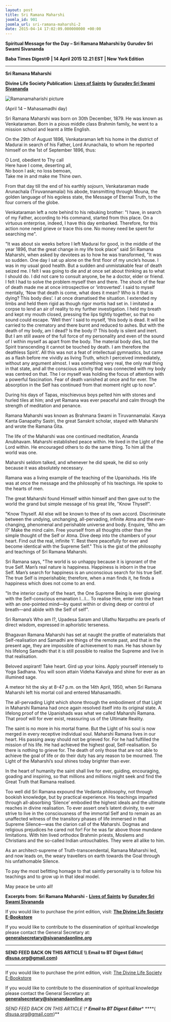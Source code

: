 ```yaml
---
layout: post
title: Sri Ramana Maharshi
joomla_id: 901
joomla_url: sri-ramana-maharshi-2
date: 2015-04-14 17:02:09.000000000 +00:00
---
```

  

















































**Spiritual Message for the Day – Sri Ramana Maharshi by Gurudev Sri Swami Sivananda**

**Baba Times Digest© | 14 April 2015 12.21 EST | New York Edition**



* * *

**Sri Ramana Maharshi**

**Divine Life Society Publication:** [**Lives of Saints**](http://www.dlshq.org/saints/ramana.htm) **by** [**Gurudev Sri Swami Sivananda**](http://www.dlshq.org/saints/siva.htm)

 ![Ramanamaharishi picture](images/Ramanamaharishi_picture.png)

(April 14 – Mahasamadhi day)

Sri Ramana Maharshi was born on 30th December, 1879. He was known as Venkataraman. Born in a pious middle class Brahmin family, he went to a mission school and learnt a little English.

On the 29th of August 1896, Venkataraman left his home in the district of Madurai in search of his Father, Lord Arunachala, to whom he reported himself on the 1st of September 1896, thus:

O Lord, obedient to Thy call  
 Here have I come, deserting all,  
 No boon I ask; no loss bemoan,  
 Take me in and make me Thine own.

From that day till the end of his earthly sojourn, Venkataraman made Arunachala (Tiruvannamalai) his abode, transmitting through Mouna, the golden language of his egoless state, the Message of Eternal Truth, to the four corners of the globe.

Venkataraman left a note behind to his rebuking brother: "I have, in search of my Father, according to His command, started from this place. On a virtuous enterprise, indeed, I have this day embarked. Therefore, for this action none need grieve or trace this one. No money need be spent for searching me".

"It was about six weeks before I left Madurai for good, in the middle of the year 1896, that the great change in my life took place" said Sri Ramana Maharshi, when asked by devotees as to how he was transformed, "It was so sudden. One day I sat up alone on the first floor of my uncle’s house. I was in my usual good health. But a sudden and unmistakable fear of death seized me. I felt I was going to die and at once set about thinking as to what I should do. I did not care to consult anyone, be he a doctor, elder or friend. I felt I had to solve the problem myself then and there. The shock of the fear of death made me at once introspective or ‘introverted’. I said to myself mentally, ‘Now that death is come, what does it mean? Who is it that is dying? This body dies’. I at once dramatised the situation. I extended my limbs and held them rigid as though rigor mortis had set in. I imitated a corpse to lend an air of reality to my further investigation. I held my breath and kept my mouth closed, pressing the lips tightly together, so that no sound could escape. ‘Well then’ I said to myself, ‘this body is dead. It will be carried to the crematory and there burnt and reduced to ashes. But with the death of my body, am I dead? Is the body I? This body is silent and inert. But I am still aware of the full force of my personality and even of the sound of I within myself as apart from the body. The material body dies, but the Spirit transcending it cannot be touched by death. I am therefore the deathless Spirit’. All this was not a feat of intellectual gymnastics, but came as a flash before me vividly as living Truth, which I perceived immediately, without any argument almost. I was something very real, the only real thing in that state, and all the conscious activity that was connected with my body was centred on that. The I or myself was holding the focus of attention with a powerful fascination. Fear of death vanished at once and for ever. The absorption in the Self has continued from that moment right up to now".

During his days of Tapas, mischievous boys pelted him with stones and hurled tiles at him; and yet Ramana was ever peaceful and calm through the strength of meditation and penance.

Ramana Maharshi was known as Brahmana Swami in Tiruvannamalai. Kavya Kanta Ganapathy Sastri, the great Sanskrit scholar, stayed with Maharshi and wrote the Ramana Gita.

The life of the Maharshi was one continued meditation, Ananda Anubhavam. Maharshi established peace within. He lived in the Light of the Lord within. He encouraged others to do the same thing. To him all the world was one.

Maharshi seldom talked, and whenever he did speak, he did so only because it was absolutely necessary.

Ramana was a living example of the teaching of the Upanishads. His life was at once the message and the philosophy of his teachings. He spoke to the hearts of men.

The great Maharshi found Himself within himself and then gave out to the world the grand but simple message of his great life, "Know Thyself".

"Know Thyself. All else will be known to thee of its own accord. Discriminate between the undying, unchanging, all-pervading, infinite Atma and the ever-changing, phenomenal and perishable universe and body. Enquire, ‘Who am I?’ Make the mind calm. Free yourself from all thoughts other than the simple thought of the Self or Atma. Dive deep into the chambers of your heart. Find out the real, infinite ‘I’. Rest there peacefully for ever and become identical with the Supreme Self." This is the gist of the philosophy and teachings of Sri Ramana Maharshi.

Sri Ramana says, "The world is so unhappy because it is ignorant of the true Self. Man’s real nature is happiness. Happiness is inborn in the true Self. Man’s search for happiness is an unconscious search for his true Self. The true Self is imperishable; therefore, when a man finds it, he finds a happiness which does not come to an end.

"In the interior cavity of the heart, the One Supreme Being is ever glowing with the Self-conscious emanation I...I... To realise Him, enter into the heart with an one-pointed mind—by quest within or diving deep or control of breath—and abide with the Self of self".

Sri Ramana’s Who am I?, Upadesa Saram and Ullathu Narpathu are pearls of direct wisdom, expressed in aphoristic terseness.

Bhagavan Ramana Maharshi has set at naught the prattle of materialists that Self-realisation and Samadhi are things of the remote past, and that in the present age, they are impossible of achievement to man. He has shown by his lifelong Samadhi that it is still possible to realise the Supreme and live in that realisation.

Beloved aspirant! Take heart. Gird up your loins. Apply yourself intensely to Yoga Sadhana. You will soon attain Videha Kaivalya and shine for ever as an illumined sage.

A meteor hit the sky at 8-47 p.m. on the 14th April, 1950, when Sri Ramana Maharshi left his mortal coil and entered Mahasamadhi.

The all-pervading Light which shone through the embodiment of that Light in Maharshi Ramana had once again resolved itself into its original state. A lifelong proof of the Upanishads was what we called Maharshi Ramana. That proof will for ever exist, reassuring us of the Ultimate Reality.

The saint is no more in his mortal frame. But the Light of his soul is now merged in every receptive individual soul. Maharshi Ramana lives in our heart. His passing away should not be grieved for. For he had fulfilled the mission of his life. He had achieved the highest goal, Self-realisation. So there is nothing to grieve for. The death of only those that are not able to achieve the goal of life or do their duty has any reason to be mourned. The Light of the Maharshi’s soul shines today brighter than ever.

In the heart of humanity the saint shall live for ever, guiding, encouraging, goading and inspiring, so that millions and millions might seek and find the Great Truth that Ramana realised.

Too well did Sri Ramana expound the Vedanta philosophy, not through bookish knowledge, but by practical experience. His teachings imparted through all-absorbing ‘Silence’ embodied the highest ideals and the ultimate reaches in divine realisation. To ever assert one’s latent divinity, to ever strive to live in the consciousness of the immortal Self and to remain as an unaffected witness of the transitory phases of life immersed in that Supreme Silence—was the clarion call of the Maharshi. Dogmas and religious prejudices he cared not for! For he was far above those mundane limitations. With him lived orthodox Brahmin priests, Moslems and Christians and the so-called Indian untouchables. They were all alike to him.

As an architect-supreme of Truth-transcendental, Ramana Maharshi led, and now leads on, the weary travellers on earth towards the Goal through his unfathomable Silence.

To pay the most befitting homage to that saintly personality is to follow his teachings and to grow up in that ideal model.

May peace be unto all!



**Excerpts from:**  **Sri Ramana Maharshi -** [**Lives of Saints**](http://www.dlshq.org/saints/ramana.htm) **by** [**Gurudev Sri Swami Sivananda**](http://www.dlshq.org/saints/siva.htm)

If you would like to purchase the print edition, visit: **[The Divine Life Society E-Bookstore](http://www.dlshq.org/download/download.htm)**

If you would like to contribute to the dissemination of spiritual knowledge please contact the General Secretary at: [](mailto:%20%3Cscript%20type=%27text/javascript%27%3E%20%3C%21--%20var%20prefix%20=%20%27ma%27%20+%20%27il%27%20+%20%27to%27;%20var%20path%20=%20%27hr%27%20+%20%27ef%27%20+%20%27=%27;%20var%20addy57016%20=%20%27generalsecretary%27%20+%20%27@%27;%20addy57016%20=%20addy57016%20+%20%27sivanandaonline%27%20+%20%27.%27%20+%20%27org%27;%20document.write%28%27%3Ca%20%27%20+%20path%20+%20%27%5C%27%27%20+%20prefix%20+%20%27:%27%20+%20addy57016%20+%20%27%5C%27%3E%27%29;%20document.write%28addy57016%29;%20document.write%28%27%3C%5C/a%3E%27%29;%20//--%3E%5Cn%20%3C/script%3E%3Cscript%20type=%27text/javascript%27%3E%20%3C%21--%20document.write%28%27%3Cspan%20style=%5C%27display:%20none;%5C%27%3E%27%29;%20//--%3E%20%3C/script%3EThis%20email%20address%20is%20being%20protected%20from%20spambots.%20You%20need%20JavaScript%20enabled%20to%20view%20it.%20%3Cscript%20type=%27text/javascript%27%3E%20%3C%21--%20document.write%28%27%3C/%27%29;%20document.write%28%27span%3E%27%29;%20//--%3E%20%3C/script%3E?subject=Contribution%20to%20Dissemination%20of%20Spiritual%20Knowledge) **generalsecretary@sivanandaonline.org**

****

**SEND FEED BACK ON THIS ARTICLE \\\ Email to BT Digest Editor[](mailto:%20%3Cscript%20type=%27text/javascript%27%3E%20%3C%21--%20var%20prefix%20=%20%27ma%27%20+%20%27il%27%20+%20%27to%27;%20var%20path%20=%20%27hr%27%20+%20%27ef%27%20+%20%27=%27;%20var%20addy72654%20=%20%27dlsusa.org%27%20+%20%27@%27;%20addy72654%20=%20addy72654%20+%20%27gmail%27%20+%20%27.%27%20+%20%27com%27;%20document.write%28%27%3Ca%20%27%20+%20path%20+%20%27%5C%27%27%20+%20prefix%20+%20%27:%27%20+%20addy72654%20+%20%27%5C%27%3E%27%29;%20document.write%28addy72654%29;%20document.write%28%27%3C%5C/a%3E%27%29;%20//--%3E%5Cn%20%3C/script%3E%3Cscript%20type=%27text/javascript%27%3E%20%3C%21--%20document.write%28%27%3Cspan%20style=%5C%27display:%20none;%5C%27%3E%27%29;%20//--%3E%20%3C/script%3EThis%20email%20address%20is%20being%20protected%20from%20spambots.%20You%20need%20JavaScript%20enabled%20to%20view%20it.%20%3Cscript%20type=%27text/javascript%27%3E%20%3C%21--%20document.write%28%27%3C/%27%29;%20document.write%28%27span%3E%27%29;%20//--%3E%20%3C/script%3E?subject=DLS%20Posts)( [dlsusa.org@gmail.com](mailto:dlsusa.org@gmail.com))**



* * *



  

If you would like to purchase the print edition, visit: [The Divine Life Society E-Bookstore](http://www.dlshq.org/download/download.htm)

If you would like to contribute to the dissemination of spiritual knowledge please contact the General Secretary at: **[generalsecretary@sivanandaonline.org](mailto:generalsecretary@sivanandaonline.org)**

**SEND FEED BACK ON THIS ARTICLE \\\**  **Email to BT Digest Editor**** [](mailto:%20%3Cscript%20type=%27text/javascript%27%3E%20%3C%21--%20var%20prefix%20=%20%27ma%27%20+%20%27il%27%20+%20%27to%27;%20var%20path%20=%20%27hr%27%20+%20%27ef%27%20+%20%27=%27;%20var%20addy72654%20=%20%27dlsusa.org%27%20+%20%27@%27;%20addy72654%20=%20addy72654%20+%20%27gmail%27%20+%20%27.%27%20+%20%27com%27;%20document.write%28%27%3Ca%20%27%20+%20path%20+%20%27%5C%27%27%20+%20prefix%20+%20%27:%27%20+%20addy72654%20+%20%27%5C%27%3E%27%29;%20document.write%28addy72654%29;%20document.write%28%27%3C%5C/a%3E%27%29;%20//--%3E%5Cn%20%3C/script%3E%3Cscript%20type=%27text/javascript%27%3E%20%3C%21--%20document.write%28%27%3Cspan%20style=%5C%27display:%20none;%5C%27%3E%27%29;%20//--%3E%20%3C/script%3EThis%20email%20address%20is%20being%20protected%20from%20spambots.%20You%20need%20JavaScript%20enabled%20to%20view%20it.%20%3Cscript%20type=%27text/javascript%27%3E%20%3C%21--%20document.write%28%27%3C/%27%29;%20document.write%28%27span%3E%27%29;%20//--%3E%20%3C/script%3E?subject=DLS%20Posts)****( [dlsusa.org@gmail.com](mailto:dlsusa.org@gmail.com))**  
